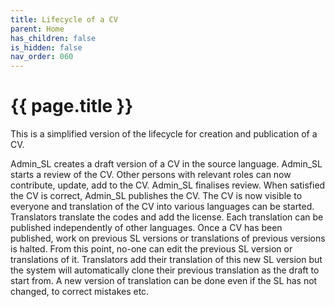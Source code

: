 ```yaml
---
title: Lifecycle of a CV
parent: Home
has_children: false
is_hidden: false
nav_order: 060
---
```


# {{ page.title }}

This is a simplified version of the lifecycle for creation and publication of a CV.

Admin_SL creates a draft version of a CV in the source language.
Admin_SL starts a review of the CV. Other persons with relevant roles can now contribute, update, add to the CV.
Admin_SL finalises review. When satisfied the CV is correct, Admin_SL publishes the CV.
The CV is now visible to everyone and translation of the CV into various languages can be started.
Translators translate the codes and add the license.
Each translation can be published independently of other languages.
Once a CV has been published, work on previous SL versions or translations of previous versions is halted.
From this point, no-one can edit the previous SL version or translations of it.
Translators add their translation of this new SL version but the system will automatically clone
their previous translation as the draft to start from.
A new version of translation can be done even if the SL has not changed, to correct mistakes etc.
